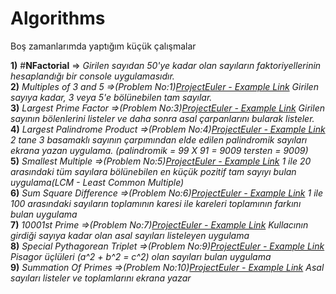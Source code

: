 # Algorithms
Boş zamanlarımda yaptığım küçük çalışmalar

**1)**  #**NFactorial** => *Girilen sayıdan 50'ye kadar olan sayıların faktoriyellerinin hesaplandığı bir console uygulamasıdır.* <br/>
**2)**  *Multiples of 3 and 5 =>(Problem No:1)[ProjectEuler - Example Link](https://projecteuler.net/problem=1) Girilen sayıya kadar, 3 veya 5'e bölünebilen tam sayılar.* <br/>
**3)**  *Largest Prime Factor =>(Problem No:3)[ProjectEuler - Example Link](https://projecteuler.net/problem=3) Girilen sayının bölenlerini listeler ve daha sonra asal çarpanlarını bularak listeler.* <br/>
**4)**  *Largest Palindrome Product =>(Problem No:4)[ProjectEuler - Example Link](https://projecteuler.net/problem=4) 2 tane 3 basamaklı sayının çarpımından elde edilen palindromik sayıları ekrana yazan uygulama. (palindromik = 99 X 91 = 9009 tersten = 9009)* <br/>
**5)**  *Smallest Multiple =>(Problem No:5)[ProjectEuler - Example Link](https://projecteuler.net/problem=5) 1 ile 20 arasındaki tüm sayılara bölünebilen en küçük pozitif tam sayıyı bulan uygulama(LCM - Least Common Multiple)* <br/>
**6)**  *Sum Square Difference =>(Problem No:6)[ProjectEuler - Example Link](https://projecteuler.net/problem=6) 1 ile 100 arasındaki sayıların toplamının karesi ile kareleri toplamının farkını bulan uygulama* <br/>
**7)**  *10001st Prime =>(Problem No:7)[ProjectEuler - Example Link](https://projecteuler.net/problem=7) Kullacının girdiği sayıya kadar olan asal sayıları listeleyen uygulama* <br/>
**8)**  *Special Pythagorean Triplet =>(Problem No:9)[ProjectEuler - Example Link](https://projecteuler.net/problem=9) Pisagor üçlüleri (a^2 + b^2 = c^2) olan sayıları bulan uygulama* <br/>
**9)**  *Summation Of Primes =>(Problem No:10)[ProjectEuler - Example Link](https://projecteuler.net/problem=10) Asal sayıları listeler ve toplamlarını ekrana yazar* <br/>

